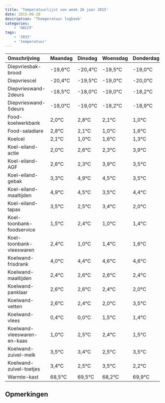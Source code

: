 ```yaml
---
title: 'Temperatuurlijst van week 26 jaar 2015'
date: 2015-06-28
description: 'Themperatuur logboek'
categories:
    - 'HACCP'
tags:
    - '2015'
    - 'temperatuur'
---
```

|Omschrijving|Maandag|Dinsdag|Woensdag|Donderdag|Vrijdag|Zaterdag|Zondag|
|:---|:---|:---|:---|:---|:---|:---|:---|
|Diepvriesbak-brood|-19,6°C|-20,4°C|-19,5°C|-19,0°C|-20,0°C|-19,2°C|-19,9°C|
|Diepvriescel|-20,4°C|-19,5°C|-19,0°C|-20,0°C|-19,2°C|-19,9°C|-21,0°C|
|Diepvrieswand-2deurs|-18,5°C|-18,0°C|-19,0°C|-18,2°C|-18,9°C|-20,0°C|-19,4°C|
|Diepvrieswand-5deurs|-18,0°C|-19,0°C|-18,2°C|-18,9°C|-20,0°C|-19,4°C|-19,7°C|
|Food-koelwerkbank|2,0°C|2,8°C|2,1°C|1,0°C|1,6°C|1,3°C|2,9°C|
|Food-saladiare|2,8°C|2,1°C|1,0°C|1,6°C|1,3°C|2,9°C|2,5°C|
|Koelcel|2,1°C|1,0°C|1,6°C|1,3°C|2,9°C|2,5°C|1,5°C|
|Koel-eiland-actie|2,0°C|2,6°C|2,3°C|3,9°C|3,5°C|2,5°C|3,4°C|
|Koel-eiland-AGF|2,6°C|2,3°C|3,9°C|3,5°C|2,5°C|3,4°C|2,0°C|
|Koel-eiland-gebak|3,3°C|4,9°C|4,5°C|3,5°C|4,4°C|3,0°C|3,4°C|
|Koel-eiland-maaltijden|4,9°C|4,5°C|3,5°C|4,4°C|3,0°C|3,4°C|3,6°C|
|Koel-eiland-tapas|3,5°C|2,5°C|3,4°C|2,0°C|2,4°C|2,6°C|2,6°C|
|Koel-toonbank-foodservice|1,5°C|2,4°C|1,0°C|1,4°C|1,6°C|1,6°C|1,4°C|
|Koel-toonbank-vleeswaren|2,4°C|1,0°C|1,4°C|1,6°C|1,6°C|1,4°C|1,0°C|
|Koelwand-frisdrank|4,0°C|4,4°C|4,6°C|4,6°C|4,4°C|4,0°C|5,5°C|
|Koelwand-maaltijden|2,4°C|2,6°C|2,6°C|2,4°C|2,0°C|3,5°C|3,4°C|
|Koelwand-panklaar|2,6°C|2,6°C|2,4°C|2,0°C|3,5°C|3,4°C|2,5°C|
|Koelwand-vetten|2,6°C|2,4°C|2,0°C|3,5°C|3,4°C|2,5°C|3,5°C|
|Koelwand-vlees|0,4°C|0,0°C|1,5°C|1,4°C|0,5°C|1,5°C|0,2°C|
|Koelwand-vleeswaren-en-kaas|1,0°C|2,5°C|2,4°C|1,5°C|2,5°C|1,2°C|2,9°C|
|Koelwand-zuivel-melk|3,5°C|3,4°C|2,5°C|3,5°C|2,2°C|3,9°C|2,3°C|
|Koelwand-zuivel-toetjes|3,4°C|2,5°C|3,5°C|2,2°C|3,9°C|2,3°C|2,6°C|
|Warmte-kast|68,5°C|69,5°C|68,2°C|69,9°C|68,3°C|68,6°C|68,7°C|

## Opmerkingen


